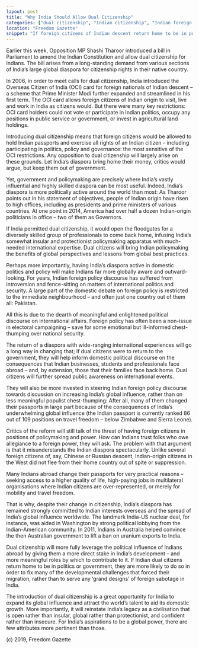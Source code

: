 ```yaml
---
layout: post
title: "Why India Should Allow Dual Citizenship"
categories: ["dual citizenship", "Indian citizenship", "Indian foreign policy", "Indian nationalism"]
location: "Freedom Gazette"
snippet: "If foreign citizens of Indian descent return home to be in politics or government, they are more likely to do so in order to fix many of the developmental challenges that forced their migration, rather than to serve any ‘grand designs’ of foreign sabotage in India. (Published in Freedom Gazette)"
---
```


Earlier this week, Opposition MP Shashi Tharoor introduced a bill in Parliament to amend the Indian Constitution and allow dual citizenship for Indians. The bill arises from a long-standing demand from various sections of India’s large global diaspora for citizenship rights in their native country.

In 2006, in order to meet calls for dual citizenship, India introduced the Overseas Citizen of India (OCI) card for foreign nationals of Indian descent – a scheme that Prime Minister Modi further expanded and streamlined in his first term. The OCI card allows foreign citizens of Indian origin to visit, live and work in India as citizens would. But there were many key restrictions: OCI card holders could not vote or participate in Indian politics, occupy any positions in public service or government, or invest in agricultural land holdings.

Introducing dual citizenship means that foreign citizens would be allowed to hold Indian passports and exercise all rights of an Indian citizen – including participating in politics, policy and governance: the most sensitive of the OCI restrictions. Any opposition to dual citizenship will largely arise on these grounds. Let India’s diaspora bring home their money, critics would argue, but keep them out of government.

Yet, government and policymaking are precisely where India’s vastly influential and highly skilled diaspora can be most useful. Indeed, India’s diaspora is more politically active around the world than most: As Tharoor points out in his statement of objectives, people of Indian origin have risen to high offices, including as presidents and prime ministers of various countries. At one point in 2014, America had over half a dozen Indian-origin politicians in office – two of them as Governors.

If India permitted dual citizenship, it would open the floodgates for a diversely skilled group of professionals to come back home, infusing India’s somewhat insular and protectionist policymaking apparatus with much-needed international expertise. Dual citizens will bring Indian policymaking the benefits of global perspectives and lessons from global best practices.

Perhaps more importantly, having India’s diaspora active in domestic politics and policy will make Indians far more globally aware and outward-looking. For years, Indian foreign policy discourse has suffered from introversion and fence-sitting on matters of international politics and security. A large part of the domestic debate on foreign policy is restricted to the immediate neighbourhood – and often just one country out of them all: Pakistan.

All this is due to the dearth of meaningful and enlightened political discourse on international affairs. Foreign policy has often been a non-issue in electoral campaigning – save for some emotional but ill-informed chest-thumping over national security.

The return of a diaspora with wide-ranging international experiences will go a long way in changing that; if dual citizens were to return to the government, they will help inform domestic political discourse on the consequences that Indian businesses, students and professionals face abroad – and, by extension, those that their families face back home. Dual citizens will further spread public awareness on international events.

They will also be more invested in steering Indian foreign policy discourse towards discussion on increasing India’s global influence, rather than on less meaningful populist chest-thumping: After all, many of them changed their passports in large part because of the consequences of India’s underwhelming global influence (the Indian passport is currently ranked 86 out of 109 positions on travel freedom – below Zimbabwe and Sierra Leone).

Critics of the reform will still talk of the threat of having foreign citizens in positions of policymaking and power. How can Indians trust folks who owe allegiance to a foreign power, they will ask. The problem with that argument is that it misunderstands the Indian diaspora spectacularly. Unlike several foreign citizens of, say, Chinese or Russian descent, Indian-origin citizens in the West did not flee from their home country out of spite or suppression.

Many Indians abroad change their passports for very practical reasons – seeking access to a higher quality of life, high-paying jobs in multilateral organisations where Indian citizens are over-represented, or merely for mobility and travel freedom.

That is why, despite their change in citizenship, India’s diaspora has remained strongly committed to Indian interests overseas and the spread of India’s global influence worldwide. The landmark India-US nuclear deal, for instance, was aided in Washington by strong political lobbying from the Indian-American community. In 2011, Indians in Australia helped convince the then Australian government to lift a ban on uranium exports to India.

Dual citizenship will more fully leverage the political influence of Indians abroad by giving them a more direct stake in India’s development – and more meaningful roles by which to contribute to it. If Indian dual citizens return home to be in politics or government, they are more likely to do so in order to fix many of the developmental challenges that forced their migration, rather than to serve any ‘grand designs’ of foreign sabotage in India.

The introduction of dual citizenship is a great opportunity for India to expand its global influence and attract the world’s talent to aid its domestic growth. More importantly, it will reinstate India’s legacy as a civilisation that is open rather than insular, global rather than protectionist, and confident rather than insecure. For India’s aspirations to be a global power, there are few attributes more pertinent than those.

(c) 2019, Freedom Gazette
